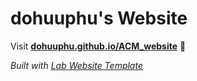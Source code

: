 
# dohuuphu's Website

Visit **[dohuuphu.github.io/ACM_website](https://dohuuphu.github.io/ACM_website)** 🚀

_Built with [Lab Website Template](https://greene-lab.gitbook.io/lab-website-template-docs)_
